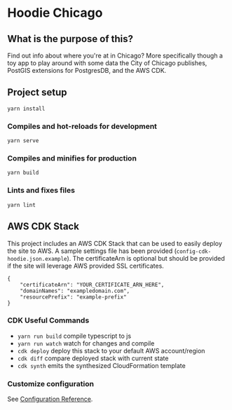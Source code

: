 # Hoodie Chicago

## What is the purpose of this?

Find out info about where you're at in Chicago? More specifically though a toy app to play around with some data the City of Chicago publishes, PostGIS extensions for PostgresDB, and the AWS CDK.

## Project setup

```
yarn install
```

### Compiles and hot-reloads for development
```
yarn serve
```

### Compiles and minifies for production
```
yarn build
```

### Lints and fixes files
```
yarn lint
```

## AWS CDK Stack

This project includes an AWS CDK Stack that can be used to easily deploy the site to AWS. A sample settings file has been provided (`config-cdk-hoodie.json.example`). The certificateArn is optional but should be provided if the site will leverage AWS provided SSL certificates.

```
{
    "certificateArn": "YOUR_CERTIFICATE_ARN_HERE",
    "domainNames": "exampledomain.com",
    "resourcePrefix": "example-prefix"
}
```

### CDK Useful Commands

 * `yarn run build`   compile typescript to js
 * `yarn run watch`   watch for changes and compile
 * `cdk deploy`      deploy this stack to your default AWS account/region
 * `cdk diff`        compare deployed stack with current state
 * `cdk synth`       emits the synthesized CloudFormation template


### Customize configuration
See [Configuration Reference](https://cli.vuejs.org/config/).
